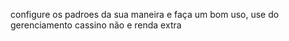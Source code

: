configure os padroes da sua maneira e faça um bom uso, use do gerenciamento cassino não e renda extra
